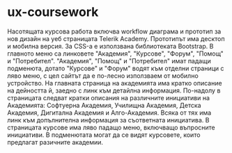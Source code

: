 # ux-coursework
  Насотящата курсова работа включва workflow диаграма и прототип за нов дизайн на уеб страницата Telerik Academy.
Прототипът има десктоп и мобилна версия. За CSS-а е използвана библиотеката Bootstrap.
В главното меню са линковете "Академия", "Курсове", "Форум", "Помощ" и "Потребител". "Академия", "Помощ" и "Потребител" имат падащи подменюта, дотато "Курсове" и "Форум" водят към отделни страници с ляво меню, с цел сайтът да е по-лесно използваем от мобилно устройство.
На главната страница на академията има кратко описание на дейността й, заедно с линк към детайлна информация. По-надолу в страницата следват кратки описания на различните инициативи на Академията: Софтуерна Академия, Училищна Академия, Детска Академия, Дигитална Академия и Алго-Академия. Всяка от тях има линк към допълнителна информация за съответната инициатива. 
В страницата курсове има ляво падащо меню, включващо въпросните инициативи. В подменютата могат да се видят курсовете, които предлагат разичните академии.
